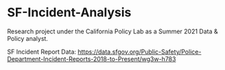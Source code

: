 # SF-Incident-Analysis

Research project under the California Policy Lab as a Summer 2021 Data & Policy analyst. 

SF Incident Report Data: https://data.sfgov.org/Public-Safety/Police-Department-Incident-Reports-2018-to-Present/wg3w-h783
